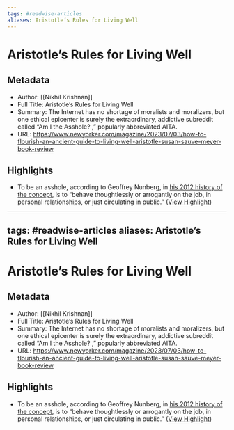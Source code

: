 ```yaml
---
tags: #readwise-articles
aliases: Aristotle’s Rules for Living Well
---
```

# Aristotle’s Rules for Living Well

## Metadata
- Author: [[Nikhil Krishnan]]
- Full Title: Aristotle’s Rules for Living Well
- Summary: The Internet has no shortage of moralists and moralizers, but one ethical epicenter is surely the extraordinary, addictive subreddit called “Am I the Asshole? ,” popularly abbreviated AITA.
- URL: https://www.newyorker.com/magazine/2023/07/03/how-to-flourish-an-ancient-guide-to-living-well-aristotle-susan-sauve-meyer-book-review

## Highlights
- To be an asshole, according to Geoffrey Nunberg, in [his 2012 history of the concept](https://www.amazon.com/Ascent-Word-Assholism-First-Sixty/dp/1610392582?ots=1&tag=thneyo0f-20&linkCode=w50), is to “behave thoughtlessly or arrogantly on the job, in personal relationships, or just circulating in public.” ([View Highlight](https://read.readwise.io/read/01h51c623cbvdemr5rx59fhddq))
---
tags: #readwise-articles
aliases: Aristotle’s Rules for Living Well
---
# Aristotle’s Rules for Living Well

## Metadata
- Author: [[Nikhil Krishnan]]
- Full Title: Aristotle’s Rules for Living Well
- Summary: The Internet has no shortage of moralists and moralizers, but one ethical epicenter is surely the extraordinary, addictive subreddit called “Am I the Asshole? ,” popularly abbreviated AITA.
- URL: https://www.newyorker.com/magazine/2023/07/03/how-to-flourish-an-ancient-guide-to-living-well-aristotle-susan-sauve-meyer-book-review

## Highlights
- To be an asshole, according to Geoffrey Nunberg, in [his 2012 history of the concept](https://www.amazon.com/Ascent-Word-Assholism-First-Sixty/dp/1610392582?ots=1&tag=thneyo0f-20&linkCode=w50), is to “behave thoughtlessly or arrogantly on the job, in personal relationships, or just circulating in public.” ([View Highlight](https://read.readwise.io/read/01h51c623cbvdemr5rx59fhddq))
